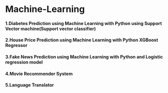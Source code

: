 # Machine-Learning

#### 1.Diabetes Prediction using Machine Learning with Python using Support Vector machine(Support vector classifier)
#### 2.House Price Prediction using Machine Learning with Python XGBoost Regressor
#### 3.Fake News Prediction using Machine Learning with Python and Logistic regression model
#### 4.Movie Recommender System
#### 5.Language Translator
